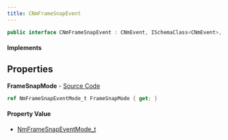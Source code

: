 ```yaml
---
title: CNmFrameSnapEvent
---
```


```csharp
public interface CNmFrameSnapEvent : CNmEvent, ISchemaClass<CNmEvent>, ISchemaClass<CNmFrameSnapEvent>, ISchemaField, ISchemaClass, INativeHandle
```

#### Implements

## Properties

**FrameSnapMode** - [Source Code](https://github.com/swiftly-solution/swiftlys2/blob/master/managed/src/SwiftlyS2.Generated/Schemas/Interfaces/CNmFrameSnapEvent.cs#L16)

```csharp
ref NmFrameSnapEventMode_t FrameSnapMode { get; }
```

#### Property Value

- [NmFrameSnapEventMode_t](/docs/api/shared/schemadefinitions/nmframesnapeventmode_t)

